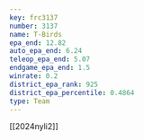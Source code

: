 ```yaml
---
key: frc3137
number: 3137
name: T-Birds
epa_end: 12.82
auto_epa_end: 6.24
teleop_epa_end: 5.07
endgame_epa_end: 1.5
winrate: 0.2
district_epa_rank: 925
district_epa_percentile: 0.4864
type: Team
---
```

[[2024nyli2]]
